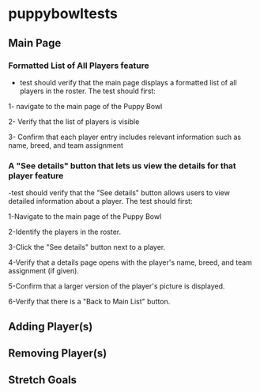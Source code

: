 # puppybowltests

## Main Page
### Formatted List of All Players feature
- test should verify that the main page displays a formatted list of all players in the roster. The test should first:

1- navigate to the main page of the Puppy Bowl

2- Verify that the list of players is visible

3- Confirm that each player entry includes relevant information such as name, breed, and team assignment
### A "See details" button that lets us view the details for that player feature
-test should verify that the "See details" button allows users to view detailed information about a player. The test should first:

1-Navigate to the main page of the Puppy Bowl

2-Identify the players in the roster.

3-Click the "See details" button next to a player.

4-Verify that a details page opens with the player's name, breed, and team assignment (if given).

5-Confirm that a larger version of the player's picture is displayed.

6-Verify that there is a "Back to Main List" button.

## Adding Player(s)


## Removing Player(s)


## Stretch Goals
